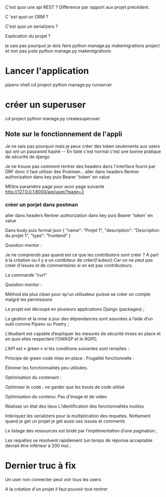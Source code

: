 C'est quoi une api REST ? Différence par rapport aux projet précédent.

C 'est quoi un ORM ?

C'est quoi un serializers ?

Explication du projet ?

je sais pas pourquoi je dois faire python manage.py makemigrations project
et non pas juste python manage.py makemigrations

# Lancer l'application

pipenv shell
cd project
python manage.py runserver

# créer un superuser

cd project
python manage.py createsuperuser

## Note sur le fonctionnement de l'appli

Je ne sais pas pourquoi mais je peux créer des token seulements aux users qui ont un password hashé -- En faite c'est normal c'est une bonne pratique de sécurité de django

Je ne trouve pas comment rentrer des headers dans l'interface fourni par DRF donc il faut utiliser des Postman...
aller dans headers
Rentrer authorization dans key
puis Bearer 'token' en value

MEttre paramètre page pour avoir page suivante
http://127.0.0.1:8000/api/user/?page=2

### créer un porjet dans postman

aller dans headers
Rentrer authorization dans key
puis Bearer 'token' en value

Dans body puis format json
{
"name": "Projet 1",
"description": "Description du projet 1",
"type": "frontend"
}

Question mentor :

Je ne comprends pas quand est ce que les contributors sont créer ?
A part à la création ou il y a un contbiteur de créer(l'auteur)
Car on ne peut pas créer d'issues et de commentaires si on est pas contributeurs.

La commande “curl”

Question mentor :

Méthod ela plus clean pour qu'un utilisateur puisse se créer un compte malgré les permissions

Le projet est découpé en plusieurs applications Django (packages) ;

La gestion et la mise à jour des dépendances sont assurées à l’aide d’un outil comme Pipenv ou Poetry ;

L’étudiant est capable d’expliquer les mesures de sécurité mises en place et en quoi elles respectent l’OWASP et le RGPD.

L’API est « green » si les conditions suivantes sont remplies :

Principe de green code mise en place :
Frugalité fonctionnelle :

Éliminer les fonctionnalités peu utilisées.

Optimisation du contenant :

Optimiser le code : ne garder que les bouts de code utilisé

Optimisation du contenu:
Pas d'image et de video

Réalisez un état des lieux
L’identification des fonctionnalités inutiles

Imbriquez les serializers pour la multiplication des requetes. Nottament quand je get un projet je get aussi ses issues et comments

Le listage des ressources est bridé par l’implémentation d’une pagination ;

Les requêtes se résolvent rapidement (un temps de réponse acceptable devrait être inférieur à 200 ms) ;

# Dernier truc à fix

Un user non connecter peut voir tous les users

A la création d'un projet il faut pouvoir tout rentrer
